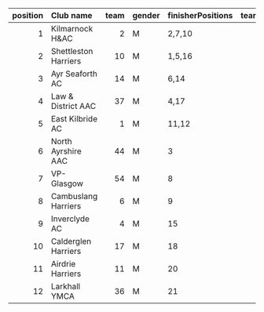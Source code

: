 |   position | Club name            |   team | gender   | finisherPositions   |   teamPoints |   penaltyPoints |   totalPoints |   totalFinishers | Website                               |
|-----------:|:---------------------|-------:|:---------|:--------------------|-------------:|----------------:|--------------:|-----------------:|:--------------------------------------|
|          1 | Kilmarnock H&AC      |      2 | M        | 2,7,10              |           19 |               0 |            19 |                5 | http://www.kilmarnockharriers.com/    |
|          2 | Shettleston Harriers |     10 | M        | 1,5,16              |           22 |               0 |            22 |                3 | http://shettlestonharriers.org.uk/    |
|          3 | Ayr Seaforth AC      |     14 | M        | 6,14                |           20 |              31 |            51 |                2 | https://www.ayrseaforth.co.uk/        |
|          4 | Law & District AAC   |     37 | M        | 4,17                |           21 |              31 |            52 |                2 | http://www.lawaac.co.uk/              |
|          5 | East Kilbride AC     |      1 | M        | 11,12               |           23 |              31 |            54 |                2 | http://www.ekac.org.uk/               |
|          6 | North Ayrshire AAC   |     44 | M        | 3                   |            3 |              62 |            65 |                1 | https://naathletics.co.uk/            |
|          7 | VP-Glasgow           |     54 | M        | 8                   |            8 |              62 |            70 |                1 | https://www.vp-glasgow.com            |
|          8 | Cambuslang Harriers  |      6 | M        | 9                   |            9 |              62 |            71 |                1 | https://cambuslangharriers.org/       |
|          9 | Inverclyde AC        |      4 | M        | 15                  |           15 |              62 |            77 |                1 | https://www.inverclydeac.org/         |
|         10 | Calderglen Harriers  |     17 | M        | 18                  |           18 |              62 |            80 |                1 | http://www.calderglenharriers.org.uk/ |
|         11 | Airdrie Harriers     |     11 | M        | 20                  |           20 |              62 |            82 |                1 | http://airdrieharriers.org/           |
|         12 | Larkhall YMCA        |     36 | M        | 21                  |           21 |              62 |            83 |                1 | https://www.larkhallymcaharriers.org  |